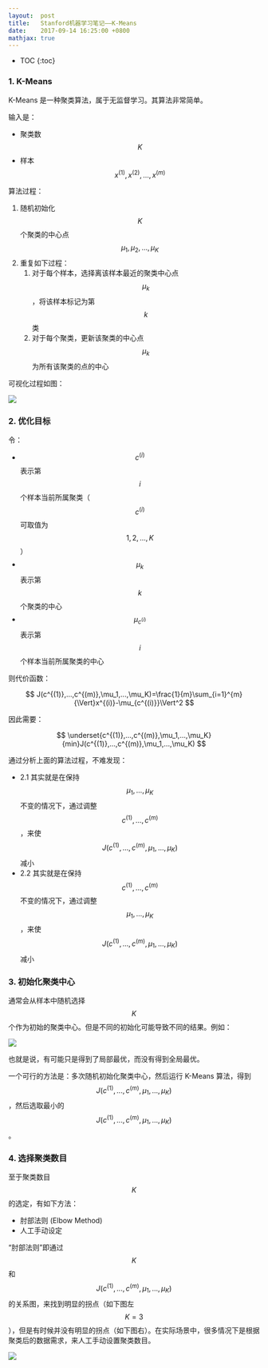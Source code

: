 ```yaml
---
layout:  post
title:   Stanford机器学习笔记——K-Means
date:    2017-09-14 16:25:00 +0800
mathjax: true
---
```


* TOC
{:toc}

### 1. K-Means

K-Means 是一种聚类算法，属于无监督学习。其算法非常简单。

输入是：

- 聚类数 $$ K $$
- 样本 $$ x^{(1)},x^{(2)},...,x^{(m)} $$

算法过程：

1. 随机初始化 $$ K $$ 个聚类的中心点 $$ \mu_1,\mu_2,...,\mu_K $$
2. 重复如下过程：
    1. 对于每个样本，选择离该样本最近的聚类中心点 $$ \mu_k $$，将该样本标记为第 $$ k $$ 类
    2. 对于每个聚类，更新该聚类的中心点 $$ \mu_k $$ 为所有该聚类的点的中心

可视化过程如图：

![]({{site.baseurl}}/assets/img/2017/09/14/k-means-1.gif)

### 2. 优化目标

令：

- $$ c^{(i)} $$ 表示第 $$ i $$ 个样本当前所属聚类（$$ c^{(i)} $$ 可取值为 $$ 1,2,...,K $$ ）
- $$ \mu_k $$ 表示第 $$ k $$ 个聚类的中心
- $$ \mu_{c^{(i)}} $$ 表示第 $$ i $$ 个样本当前所属聚类的中心

则代价函数：

$$ J(c^{(1)},...,c^{(m)},\mu_1,...,\mu_K)=\frac{1}{m}\sum_{i=1}^{m}{\Vert}x^{(i)}-\mu_{c^{(i)}}\Vert^2 $$

因此需要：

$$ \underset{c^{(1)},...,c^{(m)},\mu_1,...,\mu_K}{min}J(c^{(1)},...,c^{(m)},\mu_1,...,\mu_K) $$

通过分析上面的算法过程，不难发现：

- 2.1 其实就是在保持 $$ \mu_1,...,\mu_K $$ 不变的情况下，通过调整 $$ c^{(1)},...,c^{(m)} $$，来使 $$ J(c^{(1)},...,c^{(m)},\mu_1,...,\mu_K) $$ 减小
- 2.2 其实就是在保持 $$ c^{(1)},...,c^{(m)} $$ 不变的情况下，通过调整 $$ \mu_1,...,\mu_K $$，来使 $$ J(c^{(1)},...,c^{(m)},\mu_1,...,\mu_K) $$ 减小

### 3. 初始化聚类中心

通常会从样本中随机选择 $$ K $$ 个作为初始的聚类中心。但是不同的初始化可能导致不同的结果。例如：

![]({{site.baseurl}}/assets/img/2017/09/14/k-means-2.svg)

也就是说，有可能只是得到了局部最优，而没有得到全局最优。

一个可行的方法是：多次随机初始化聚类中心，然后运行 K-Means 算法，得到 $$ J(c^{(1)},...,c^{(m)},\mu_1,...,\mu_K) $$，然后选取最小的 $$ J(c^{(1)},...,c^{(m)},\mu_1,...,\mu_K) $$。

### 4. 选择聚类数目

至于聚类数目 $$ K $$ 的选定，有如下方法：

- 肘部法则 (Elbow Method)
- 人工手动设定

“肘部法则”即通过 $$ K $$ 和 $$ J(c^{(1)},...,c^{(m)},\mu_1,...,\mu_K) $$ 的关系图，来找到明显的拐点（如下图左 $$ K=3 $$），但是有时候并没有明显的拐点（如下图右）。在实际场景中，很多情况下是根据聚类后的数据需求，来人工手动设置聚类数目。

![]({{site.baseurl}}/assets/img/2017/09/14/k-means-3.png)
